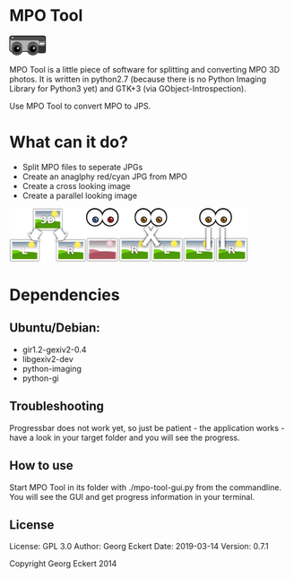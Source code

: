 MPO Tool
========

![](./camera.png)

MPO Tool is a little piece of software for splitting and converting MPO 3D photos. It is written in python2.7 (because there is no Python Imaging Library for Python3 yet) and GTK+3 (via GObject-Introspection).


Use MPO Tool to convert MPO to JPS.


# What can it do?

+ Split MPO files to seperate JPGs
+ Create an anaglphy red/cyan JPG from MPO
+ Create a cross looking image
+ Create a parallel looking image

![](./mpo_split.png)![](./anaglyph.png)![](jps_cross.png)![](./jps_parallel.png)

# Dependencies

## Ubuntu/Debian:

+ gir1.2-gexiv2-0.4
+ libgexiv2-dev
+ python-imaging
+ python-gi

## Troubleshooting

Progressbar does not work yet, so just be patient - the application works - have
a look in your target folder and you will see the progress.

## How to use

Start MPO Tool in its folder with ./mpo-tool-gui.py from the commandline.
You will see the GUI and get progress information in your terminal.

## License

License: GPL 3.0
Author: Georg Eckert
Date: 2019-03-14
Version: 0.7.1

Copyright Georg Eckert 2014
